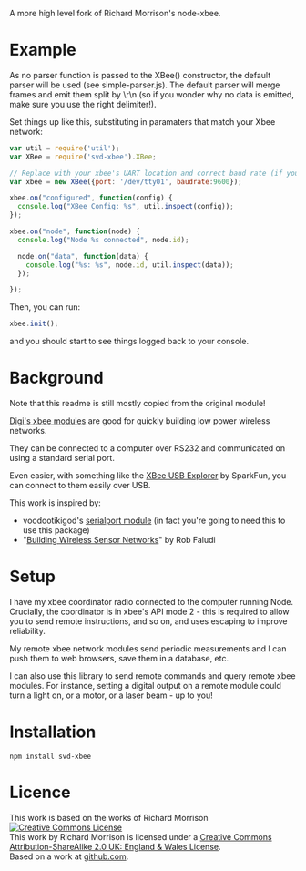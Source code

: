 A more high level fork of Richard Morrison's node-xbee.

Example
=======
As no parser function is passed to the XBee() constructor, the default parser will be used (see simple-parser.js). The default parser will merge frames and emit them split by \r\n (so if you wonder why no data is emitted, make sure you use the right delimiter!).

Set things up like this, substituting in paramaters that match your Xbee network:

```javascript
var util = require('util');
var XBee = require('svd-xbee').XBee;

// Replace with your xbee's UART location and correct baud rate (if you omit baudrate, the code assumes your xbee talks at 57600).
var xbee = new XBee({port: '/dev/tty01', baudrate:9600});

xbee.on("configured", function(config) {
  console.log("XBee Config: %s", util.inspect(config));
});

xbee.on("node", function(node) {
  console.log("Node %s connected", node.id);

  node.on("data", function(data) {
    console.log("%s: %s", node.id, util.inspect(data));
  });

});
```
Then, you can run:

```javascript
xbee.init();
```

and you should start to see things logged back to your console.

Background
==========

Note that this readme is still mostly copied from the original module!

[Digi's xbee modules](http://www.digi.com/xbee) are good for quickly building low power wireless networks.

They can be connected to a computer over RS232 and communicated on using a standard serial port.

Even easier, with something like the [XBee USB Explorer](http://www.sparkfun.com/products/8687) by SparkFun, you can connect to them easily over USB.

This work is inspired by:

* voodootikigod's [serialport module](https://github.com/voodootikigod/node-serialport) (in fact you're going to need this to use this package)
* "[Building Wireless Sensor Networks](http://shop.oreilly.com/product/9780596807740.do)" by Rob Faludi

Setup
=====

I have my xbee coordinator radio connected to the computer running Node.  Crucially, the coordinator is in xbee's API mode 2 - this is required to allow you to send remote instructions, and so on, and uses escaping to improve reliability.

My remote xbee network modules send periodic measurements and I can push them to web browsers, save them in a database, etc.

I can also use this library to send remote commands and query remote xbee modules.  For instance, setting a digital output on a remote module could turn a light on, or a motor, or a laser beam - up to you!

Installation
============

    npm install svd-xbee

Licence
=======

This work is based on the works of Richard Morrison
<a rel="license" href="http://creativecommons.org/licenses/by-sa/2.0/uk/"><img alt="Creative Commons License" style="border-width:0" src="http://i.creativecommons.org/l/by-sa/2.0/uk/88x31.png" /></a><br />This work by <span xmlns:cc="http://creativecommons.org/ns#" property="cc:attributionName">Richard Morrison</span> is licensed under a <a rel="license" href="http://creativecommons.org/licenses/by-sa/2.0/uk/">Creative Commons Attribution-ShareAlike 2.0 UK: England &amp; Wales License</a>.<br />Based on a work at <a xmlns:dct="http://purl.org/dc/terms/" href="https://github.com/mozz100/node-xbee" rel="dct:source">github.com</a>.
